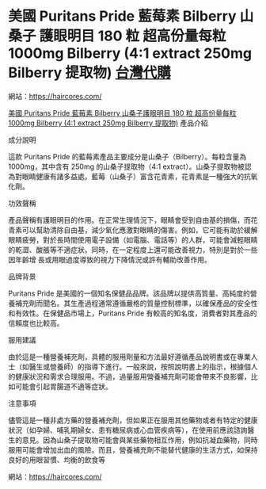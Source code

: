 # 美國 Puritans Pride 藍莓素 Bilberry 山桑子 護眼明目 180 粒 超高份量每粒 1000mg Bilberry (4:1 extract 250mg Bilberry 提取物) [台灣代購](https://haircores.com/)

網站：https://haircores.com/

[美國 Puritans Pride 藍莓素 Bilberry 山桑子護眼明目 180 粒 超高份量每粒 1000mg Bilberry (4:1 extract 250mg Bilberry 提取物)](https://haircores.com/product/%e7%be%8e%e5%9c%8b-puritans-pride-%e8%97%8d%e8%8e%93%e7%b4%a0-bilberry-%e5%b1%b1%e6%a1%91%e5%ad%90-%e8%ad%b7%e7%9c%bc%e6%98%8e%e7%9b%ae-180-%e7%b2%92-%e8%b6%85%e9%ab%98%e4%bb%bd%e9%87%8f%e6%af%8f/)
產品介紹

成分說明

這款 Puritans Pride 的藍莓素產品主要成分是山桑子（Bilberry）。每粒含量為 1000mg，其中含有 250mg 的山桑子提取物（4:1 extract）。山桑子提取物被認為對眼睛健康有諸多益處。藍莓（山桑子）富含花青素，花青素是一種強大的抗氧化劑。

功效聲稱

產品聲稱有護眼明目的作用。在正常生理情況下，眼睛會受到自由基的損傷，而花青素可以幫助清除自由基，減少氧化應激對眼睛的傷害。例如，它可能有助於緩解眼睛疲勞，對於長時間使用電子設備（如電腦、電話等）的人群，可能會減輕眼睛的乾澀、酸脹等不適症狀。同時，在一定程度上還可能改善視力，特別是對於一些因年齡增
長或用眼過度導致的視力下降情況或許有輔助改善作用。

品牌背景

Puritans Pride 是美國的一個知名保健品品牌。該品牌以提供高質量、高純度的營養補充劑而聞名。其生產過程通常遵循嚴格的質量控制標準，以確保產品的安全性和有效性。在保健品市場上，Puritans Pride 有較高的知名度，消費者對其產品的信賴度也比較高。

服用建議

由於這是一種營養補充劑，具體的服用劑量和方法最好遵循產品說明書或在專業人士（如醫生或營養師）的指導下進行。一般來說，按照說明書上的指示，根據個人的健康狀況和需求合理服用。不過，過量服用營養補充劑可能會帶來不良影響，比如可能會引起胃腸道不適等症狀。

注意事項

儘管這是一種非處方藥的營養補充劑，但如果正在服用其他藥物或者有特定的健康狀況（如孕婦、哺乳期婦女、患有糖尿病或心血管疾病等），在使用前應該諮詢醫生的意見。因為山桑子提取物可能會與某些藥物相互作用，例如抗凝血藥物，同時服用可能會增加出血的風險。而且，營養補充劑不能替代健康的生活方式，如保持良好的用眼習慣、均衡的飲食等

網站：https://haircores.com/
